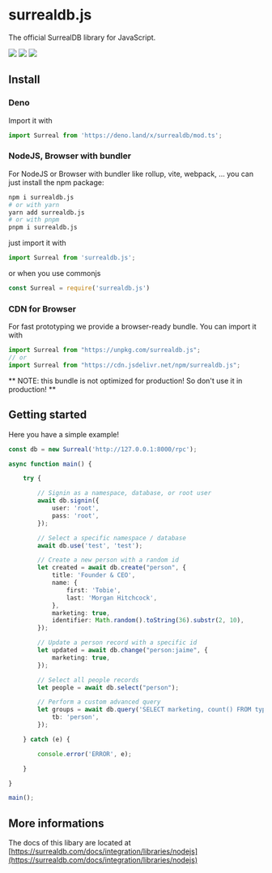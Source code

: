 # surrealdb.js

The official SurrealDB library for JavaScript.

[![](https://img.shields.io/badge/status-beta-ff00bb.svg?style=flat-square)](https://github.com/surrealdb/surrealdb.js) [![](https://img.shields.io/badge/docs-view-44cc11.svg?style=flat-square)](https://surrealdb.com/docs/integration/libraries/javascript) [![](https://img.shields.io/badge/license-Apache_License_2.0-00bfff.svg?style=flat-square)](https://github.com/surrealdb/surrealdb.js)

## Install

### Deno
Import it with

```ts
import Surreal from 'https://deno.land/x/surrealdb/mod.ts';
```

### NodeJS, Browser with bundler
For NodeJS or Browser with bundler like rollup, vite, webpack, ... you can just install the npm package:

```sh
npm i surrealdb.js
# or with yarn
yarn add surrealdb.js
# or with pnpm
pnpm i surrealdb.js
```

just import it with 

```ts
import Surreal from 'surrealdb.js';
```

or when you use commonjs

```ts
const Surreal = require('surrealdb.js')
```

### CDN for Browser
For fast prototyping we provide a browser-ready bundle. You can import it with
```ts
import Surreal from "https://unpkg.com/surrealdb.js";
// or
import Surreal from "https://cdn.jsdelivr.net/npm/surrealdb.js";
```

** NOTE: this bundle is not optimized for production! So don't use it in production! **

## Getting started
Here you have a simple example!

```ts
const db = new Surreal('http://127.0.0.1:8000/rpc');

async function main() {

	try {

		// Signin as a namespace, database, or root user
		await db.signin({
			user: 'root',
			pass: 'root',
		});

		// Select a specific namespace / database
		await db.use('test', 'test');

		// Create a new person with a random id
		let created = await db.create("person", {
			title: 'Founder & CEO',
			name: {
				first: 'Tobie',
				last: 'Morgan Hitchcock',
			},
			marketing: true,
			identifier: Math.random().toString(36).substr(2, 10),
		});

		// Update a person record with a specific id
		let updated = await db.change("person:jaime", {
			marketing: true,
		});

		// Select all people records
		let people = await db.select("person");

		// Perform a custom advanced query
		let groups = await db.query('SELECT marketing, count() FROM type::table($tb) GROUP BY marketing', {
			tb: 'person',
		});

	} catch (e) {

		console.error('ERROR', e);

	}

}

main();
```

## More informations
The docs of this libary are located at [https://surrealdb.com/docs/integration/libraries/nodejs](https://surrealdb.com/docs/integration/libraries/nodejs)
